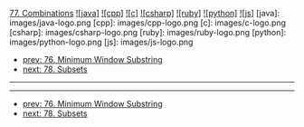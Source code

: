 [77. Combinations](https://leetcode.com/problems/combinations/)
[![java]](https://github.com/leetcode-study-group/leetcode-java-solutions/blob/master/077-combinations.md)
[![cpp]](https://github.com/leetcode-study-group/leetcode-cpp-solutions/blob/master/077-combinations.md)
[![c]](https://github.com/leetcode-study-group/leetcode-c-solutions/blob/master/077-combinations.md)
[![csharp]](https://github.com/leetcode-study-group/leetcode-csharp-solutions/blob/master/077-combinations.md)
[![ruby]](https://github.com/leetcode-study-group/leetcode-ruby-solutions/blob/master/077-combinations.md)
[![python]](https://github.com/leetcode-study-group/leetcode-python-solutions/blob/master/077-combinations.md)
[![js]](https://github.com/leetcode-study-group/leetcode-js-solutions/blob/master/077-combinations.md)
[java]: images/java-logo.png
[cpp]: images/cpp-logo.png
[c]: images/c-logo.png
[csharp]: images/csharp-logo.png
[ruby]: images/ruby-logo.png
[python]: images/python-logo.png
[js]: images/js-logo.png

- [prev: 76. Minimum Window Substring](076-minimum-window-substring.md)
- [next: 78. Subsets](078-subsets.md)

---


---

- [prev: 76. Minimum Window Substring](076-minimum-window-substring.md)
- [next: 78. Subsets](078-subsets.md)
